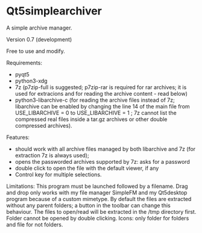 # Qt5simplearchiver
A simple archive manager.

Version 0.7 (development)

Free to use and modify.

Requirements:
- pyqt5
- python3-xdg
- 7z (p7zip-full is suggested; p7zip-rar is required for rar archives; it is used for extracions and for reading the archive content - read below)
- python3-libarchive-c (for reading the archive files instead of 7z; libarchive can be enabled by changing the line 14 of the main file from USE_LIBARCHIVE = 0 to USE_LIBARCHIVE = 1 ; 7z cannot list the compressed real files inside a tar.gz archives or other double compressed archives).

Features:
- should work with all archive files managed by both libarchive and 7z (for extraction 7z is always used);
- opens the passworded archives supported by 7z: asks for a password
- double click to open the file with the default viewer, if any
- Control key for multiple selections.

Limitations: This program must be launched followed by a filename. Drag and drop only works with my file manager SimpleFM and my Qt5desktop program because of a custom mimetype. By default the files are extracted without any parent folders; a button in the toolbar can change this behaviour. The files to open/read will be extracted in the /tmp directory first. Folder cannot be opened by double clicking. Icons: only folder for folders and file for not folders.
